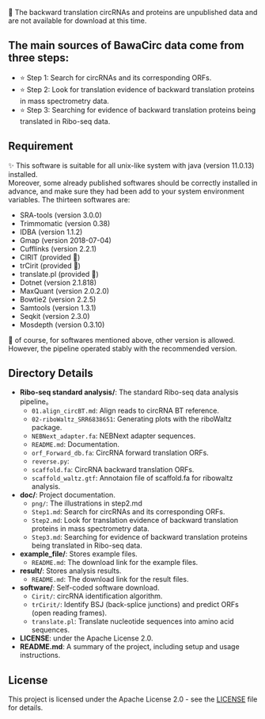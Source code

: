 🚨 The backward translation circRNAs and  proteins are unpublished data and are not available for download at this time.<br>

The main sources of BawaCirc data come from three steps:
----
* ⭐ Step 1: Search for circRNAs and its corresponding ORFs.
* ⭐ Step 2: Look for translation evidence of backward translation proteins in mass spectrometry data.
* ⭐ Step 3: Searching for evidence of backward translation proteins being translated in Ribo-seq data.
  
## Requirement
✨ This software is suitable for all unix-like system with java (version 11.0.13) installed.<br>
Moreover, some already published softwares should be correctly installed in advance, and
make sure they had been add to your system environment variables. The thirteen softwares are:<br>
* SRA-tools (version 3.0.0)<br>
* Trimmomatic (version 0.38)<br>
* IDBA (version 1.1.2)<br>
* Gmap (version 2018-07-04)<br>
* Cufflinks (version 2.2.1)<br>
* CIRIT (provided 🎉)<br>
* trCirit (provided 🎉)<br>
* translate.pl (provided 🎉)<br>
* Dotnet (version 2.1.818)<br>
* MaxQuant (version 2.0.2.0)<br>
* Bowtie2 (version 2.2.5)<br>
* Samtools (version 1.3.1)<br>
* Seqkit (version 2.3.0)<br>
* Mosdepth (version 0.3.10)<br>

🤔 of course, for softwares mentioned above, other version is allowed. However, the pipeline operated
stably with the recommended version. <br>

## Directory Details
- **Ribo-seq standard analysis/**: The standard Ribo-seq data analysis pipeline。
  - `01.align_circBT.md`: Align reads to circRNA BT reference.
  - `02-riboWaltz_SRR6838651`: Generating plots with the riboWaltz package.
  - `NEBNext_adapter.fa`: NEBNext adapter sequences.
  - `README.md`: Documentation.
  - `orf_Forward_db.fa`: CircRNA forward translation ORFs.
  - `reverse.py`:
  - `scaffold.fa`: CircRNA backward translation ORFs.
  - `scaffold_waltz.gtf`: Annotaion file of scaffold.fa for ribowaltz analysis.
- **doc/**: Project documentation.
  - `png/`: The illustrations in step2.md
  - `Step1.md`: Search for circRNAs and its corresponding ORFs.
  - `Step2.md`: Look for translation evidence of backward translation proteins in mass spectrometry data.
  - `Step3.md`: Searching for evidence of backward translation proteins being translated in Ribo-seq data.
- **example_file/**: Stores example files.
  - `README.md`: The download link for the example files.
- **result/**: Stores analysis results.
  - `README.md`: The download link for the result files.
- **software/**: Self-coded software download.
  - `Cirit/`: circRNA identification algorithm.
  - `trCirit/`: Identify BSJ (back-splice junctions) and predict ORFs (open reading frames).
  - `translate.pl`: Translate nucleotide sequences into amino acid sequences.
- **LICENSE**: under the Apache License 2.0.
- **README.md**: A summary of the project, including setup and usage instructions.

## License

This project is licensed under the Apache License 2.0 - see the [LICENSE](LICENSE) file for details.
